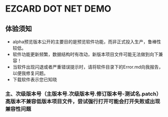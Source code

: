 # EZCARD DOT NET DEMO

## 体验须知

* alpha预览版本公开的主要目的是预览软件功能，而非正式投入生产，鲁棒性较低。
* 软件功能更新频繁，数据结构时有改动，新版本项目文件可能无法做到向下兼容！
* 当软件出现闪退或者严重错误提示时，请将软件目录下的Error.md向我报告，以便我修复问题。
* 下载软件表示您已知晓

### 主、次级版本号（主版本号.次级版本号.修订版本号-测试名.patch）高版本不兼容低版本项目文件，尝试强行打开可能会打开失败或出现兼容性问题

